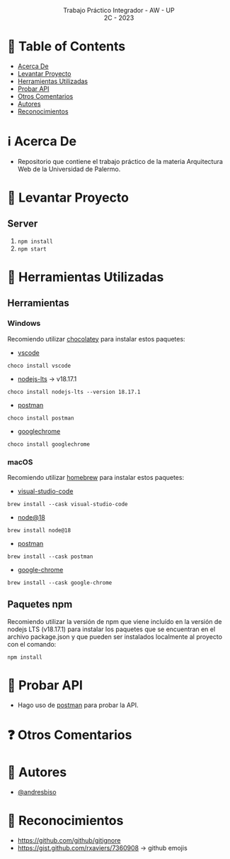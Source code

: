<p align="center">
    Trabajo Práctico Integrador - AW - UP
    <br>
    2C - 2023
    <br>
</p>

# :pencil: Table of Contents
- [Acerca De](#about)
- [Levantar Proyecto](#run_project)
- [Herramientas Utilizadas](#built_using)
- [Probar API](#api_testing)
- [Otros Comentarios](#comments)
- [Autores](#authors)
- [Reconocimientos](#acknowledgement)

# :information_source: Acerca De <a name = "about"></a>
- Repositorio que contiene el trabajo práctico de la materia Arquitectura Web de la Universidad de Palermo.

# :wrench: Levantar Proyecto <a name = "run_project"></a>

## Server
1. ```npm install```
2. ```npm start```

# :hammer: Herramientas Utilizadas <a name = "built_using"></a>

## Herramientas
### Windows
Recomiendo utilizar [chocolatey](https://chocolatey.org/install) para instalar estos paquetes:
- [vscode](https://community.chocolatey.org/packages/vscode)
```
choco install vscode
```
- [nodejs-lts](https://community.chocolatey.org/packages/nodejs-lts) -> v18.17.1
```
choco install nodejs-lts --version 18.17.1
```
- [postman](https://community.chocolatey.org/packages/postman)
```
choco install postman
```
- [googlechrome](https://community.chocolatey.org/packages/googlechrome)
```
choco install googlechrome
```

### macOS
Recomiendo utilizar [homebrew](https://brew.sh/) para instalar estos paquetes:
- [visual-studio-code](https://formulae.brew.sh/cask/visual-studio-code#default)
```
brew install --cask visual-studio-code
```
- [node@18](https://formulae.brew.sh/formula/node@18)
```
brew install node@18
```
- [postman](https://formulae.brew.sh/cask/postman#default)
```
brew install --cask postman
```
- [google-chrome](https://formulae.brew.sh/cask/google-chrome#default)
```
brew install --cask google-chrome
```

## Paquetes npm
Recomiendo utilizar la versión de npm que viene incluído en la versión de nodejs LTS (v18.17.1) para instalar los paquetes que se encuentran en el archivo package.json y que pueden ser instalados localmente al proyecto con el comando:
```
npm install
```

# :telescope: Probar API <a name = "test_api"></a>
- Hago uso de [postman](https://www.postman.com/) para probar la API.

# :question: Otros Comentarios <a name = "comments"></a>

# :speech_balloon: Autores <a name = "authors"></a>
- [@andresbiso](https://github.com/andresbiso)

# :tada: Reconocimientos <a name = "acknowledgement"></a>
- https://github.com/github/gitignore
- https://gist.github.com/rxaviers/7360908 -> github emojis
